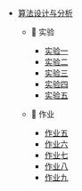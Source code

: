 - [算法设计与分析](course/introduction-to-algorithms/)
  - 🔬 实验
    - [实验一](course/introduction-to-algorithms/lab-1.md "分治法实验 - 算法设计与分析")
    - [实验二](course/introduction-to-algorithms/lab-2.md "典型排序算法训练 - 算法设计与分析")
    - [实验三](course/introduction-to-algorithms/lab-3.md "二叉查找树、红黑树的基本操作实现 - 算法设计与分析")
    - [实验四](course/introduction-to-algorithms/lab-4.md "贪心算法实现最佳任务调度实验 - 算法设计与分析")
    - [实验五](course/introduction-to-algorithms/lab-5.md "0-1 背包问题的算法设计 - 算法设计与分析")

  - 📝 作业
    - [作业五](course/introduction-to-algorithms/task-5.md "作业五 - 算法设计与分析")
    - [作业六](course/introduction-to-algorithms/task-6.md "作业六 - 算法设计与分析")
    - [作业七](course/introduction-to-algorithms/task-7.md "作业七 - 算法设计与分析")
    - [作业八](course/introduction-to-algorithms/task-8.md "作业八 - 算法设计与分析")
    - [作业九](course/introduction-to-algorithms/task-9.md "作业九 - 算法设计与分析")